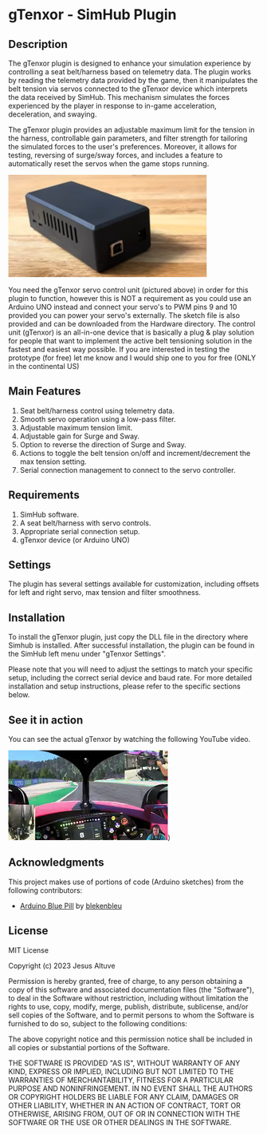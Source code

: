 # gTenxor - SimHub Plugin

## Description

The gTenxor plugin is designed to enhance your simulation experience by controlling a seat belt/harness based on telemetry data. The plugin works by reading the telemetry data provided by the game, then it manipulates the belt tension via servos connected to the gTenxor device which interprets the data received by SimHub. This mechanism simulates the forces experienced by the player in response to in-game acceleration, deceleration, and swaying. 

The gTenxor plugin provides an adjustable maximum limit for the tension in the harness, controllable gain parameters, and filter strength for tailoring the simulated forces to the user's preferences. Moreover, it allows for testing, reversing of surge/sway forces, and includes a feature to automatically reset the servos when the game stops running.

![gTenxor Device](./images/gTenxor.jpg)

You need the gTenxor servo control unit (pictured above) in order for this plugin to function, however this is NOT a requirement as you could use an Arduino UNO instead and connect your servo's to PWM pins 9 and 10 provided you can power your servo's externally. The sketch file is also provided and can be downloaded from the Hardware directory. The control unit (gTenxor) is an all-in-one device that is basically a plug & play solution for people that want to implement the active belt tensioning solution in the fastest and easiest way possible. If you are interested in testing the prototype (for free) let me know and I would ship one to you for free (ONLY in the continental US)

## Main Features

1. Seat belt/harness control using telemetry data.
2. Smooth servo operation using a low-pass filter.
3. Adjustable maximum tension limit.
4. Adjustable gain for Surge and Sway.
5. Option to reverse the direction of Surge and Sway.
6. Actions to toggle the belt tension on/off and increment/decrement the max tension setting.
7. Serial connection management to connect to the servo controller.

## Requirements

1. SimHub software.
2. A seat belt/harness with servo controls.
3. Appropriate serial connection setup.
4. gTenxor device (or Arduino UNO)

## Settings

The plugin has several settings available for customization, including offsets for left and right servo, max tension and filter smoothness. 

## Installation

To install the gTenxor plugin, just copy the DLL file in the directory where Simhub is installed. After successful installation, the plugin can be found in the SimHub left menu under "gTenxor Settings".

Please note that you will need to adjust the settings to match your specific setup, including the correct serial device and baud rate. For more detailed installation and setup instructions, please refer to the specific sections below.

## See it in action

You can see the actual gTenxor by watching the following YouTube video.

[![Watch the video](./images/thumbnail.webp)](https://www.youtube.com/watch?v=l9lmErAqP-A&list=PL9vN_0REFysmFwnwk_gS93T0JfUjy-zmM))



## Acknowledgments

This project makes use of portions of code (Arduino sketches) from the following contributors:

- [Arduino Blue Pill](https://github.com/blekenbleu/Arduino-Blue-Pill) by [blekenbleu](https://github.com/blekenbleu/)


## License
MIT License

Copyright (c) 2023 Jesus Altuve

Permission is hereby granted, free of charge, to any person obtaining a copy
of this software and associated documentation files (the "Software"), to deal
in the Software without restriction, including without limitation the rights
to use, copy, modify, merge, publish, distribute, sublicense, and/or sell
copies of the Software, and to permit persons to whom the Software is
furnished to do so, subject to the following conditions:

The above copyright notice and this permission notice shall be included in all
copies or substantial portions of the Software.

THE SOFTWARE IS PROVIDED "AS IS", WITHOUT WARRANTY OF ANY KIND, EXPRESS OR
IMPLIED, INCLUDING BUT NOT LIMITED TO THE WARRANTIES OF MERCHANTABILITY,
FITNESS FOR A PARTICULAR PURPOSE AND NONINFRINGEMENT. IN NO EVENT SHALL THE
AUTHORS OR COPYRIGHT HOLDERS BE LIABLE FOR ANY CLAIM, DAMAGES OR OTHER
LIABILITY, WHETHER IN AN ACTION OF CONTRACT, TORT OR OTHERWISE, ARISING FROM,
OUT OF OR IN CONNECTION WITH THE SOFTWARE OR THE USE OR OTHER DEALINGS IN THE
SOFTWARE.
